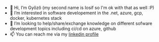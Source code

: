 - 👋 Hi, I’m Győző (my second name is Iosif so I'm ok with that as well :P)
- 👀 I’m interested in software developement in the .net, azure, gcp, docker, kubernetes stack
- 💞️ I’m looking to help/share/exchange knowledge on different sofware development topics including ci/cd on azure, github
- 📫 You can reach me via my [linkedin profile](https://www.linkedin.com/in/balla-gy%C5%91z%C5%91-25526145/)

<!---
gyozob/gyozob is a ✨ special ✨ repository because its `README.md` (this file) appears on your GitHub profile.
You can click the Preview link to take a look at your changes.
--->
